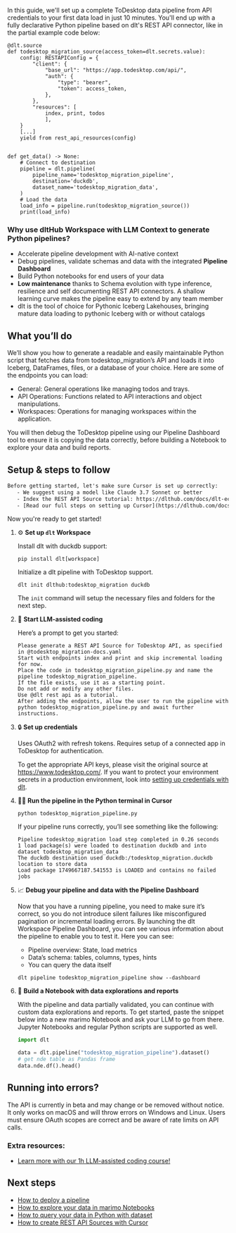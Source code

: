 In this guide, we'll set up a complete ToDesktop data pipeline from API credentials to your first data load in just 10 minutes. You'll end up with a fully declarative Python pipeline based on dlt's REST API connector, like in the partial example code below:

```python-outcome
@dlt.source
def todesktop_migration_source(access_token=dlt.secrets.value):
    config: RESTAPIConfig = {
        "client": {
            "base_url": "https://app.todesktop.com/api/",
            "auth": {
                "type": "bearer",
                "token": access_token,
            },
        },
        "resources": [
            index, print, todos
            ],
    }
    [...]
    yield from rest_api_resources(config)


def get_data() -> None:
    # Connect to destination
    pipeline = dlt.pipeline(
        pipeline_name='todesktop_migration_pipeline',
        destination='duckdb',
        dataset_name='todesktop_migration_data', 
    )
    # Load the data
    load_info = pipeline.run(todesktop_migration_source())
    print(load_info) 
```

### Why use dltHub Workspace with LLM Context to generate Python pipelines?

- Accelerate pipeline development with AI-native context
- Debug pipelines, validate schemas and data with the integrated **Pipeline Dashboard**
- Build Python notebooks for end users of your data
- **Low maintenance** thanks to Schema evolution with type inference, resilience and self documenting REST API connectors. A shallow learning curve makes the pipeline easy to extend by any team member
- dlt is the tool of choice for Pythonic Iceberg Lakehouses, bringing mature data loading to pythonic Iceberg with or without catalogs

## What you’ll do

We’ll show you how to generate a readable and easily maintainable Python script that fetches data from todesktop_migration’s API and loads it into Iceberg, DataFrames, files, or a database of your choice. Here are some of the endpoints you can load:

- General: General operations like managing todos and trays.
- API Operations: Functions related to API interactions and object manipulations.
- Workspaces: Operations for managing workspaces within the application.

You will then debug the ToDesktop pipeline using our Pipeline Dashboard tool to ensure it is copying the data correctly, before building a Notebook to explore your data and build reports.

## Setup & steps to follow

```default
Before getting started, let's make sure Cursor is set up correctly:
   - We suggest using a model like Claude 3.7 Sonnet or better
   - Index the REST API Source tutorial: https://dlthub.com/docs/dlt-ecosystem/verified-sources/rest_api/ and add it to context as **@dlt rest api**
   - [Read our full steps on setting up Cursor](https://dlthub.com/docs/dlt-ecosystem/llm-tooling/cursor-restapi#23-configuring-cursor-with-documentation)
```

Now you're ready to get started!

1. ⚙️ **Set up `dlt` Workspace**
    
    Install dlt with duckdb support:
    ```shell
    pip install dlt[workspace]
    ```

    Initialize a dlt pipeline with ToDesktop support.
    ```shell
    dlt init dlthub:todesktop_migration duckdb
    ```

    The `init` command will setup the necessary files and folders for the next step.
    
2. 🤠 **Start LLM-assisted coding**
    
    Here’s a prompt to get you started:
    
    ```prompt
    Please generate a REST API Source for ToDesktop API, as specified in @todesktop_migration-docs.yaml 
    Start with endpoints index and print and skip incremental loading for now. 
    Place the code in todesktop_migration_pipeline.py and name the pipeline todesktop_migration_pipeline. 
    If the file exists, use it as a starting point. 
    Do not add or modify any other files. 
    Use @dlt rest api as a tutorial. 
    After adding the endpoints, allow the user to run the pipeline with python todesktop_migration_pipeline.py and await further instructions.
    ```

    
3. 🔒 **Set up credentials** 
    
    Uses OAuth2 with refresh tokens. Requires setup of a connected app in ToDesktop for authentication.
    
    To get the appropriate API keys, please visit the original source at https://www.todesktop.com/.
    If you want to protect your environment secrets in a production environment, look into [setting up credentials with dlt](https://dlthub.com/docs/walkthroughs/add_credentials).
    
4. 🏃‍♀️ **Run the pipeline in the Python terminal in Cursor**
    
    ```shell
    python todesktop_migration_pipeline.py
    ```
    
    If your pipeline runs correctly, you’ll see something like the following:
    
    ```shell
    Pipeline todesktop_migration load step completed in 0.26 seconds
    1 load package(s) were loaded to destination duckdb and into dataset todesktop_migration_data
    The duckdb destination used duckdb:/todesktop_migration.duckdb location to store data
    Load package 1749667187.541553 is LOADED and contains no failed jobs
    ```
    
5. 📈 **Debug your pipeline and data with the Pipeline Dashboard**

    Now that you have a running pipeline, you need to make sure it’s correct, so you do not introduce silent failures like misconfigured pagination or incremental loading errors. By launching the dlt Workspace Pipeline Dashboard, you can see various information about the pipeline to enable you to test it. Here you can see:
    - Pipeline overview: State, load metrics
    - Data’s schema: tables, columns, types, hints
    - You can query the data itself
    
    ```shell
    dlt pipeline todesktop_migration_pipeline show --dashboard
    ```
    
6. 🐍 **Build a Notebook with data explorations and reports**

    With the pipeline and data partially validated, you can continue with custom data explorations and reports. To get started, paste the snippet below into a new marimo Notebook and ask your LLM to go from there. Jupyter Notebooks and regular Python scripts are supported as well.

    
    ```python
    import dlt

   data = dlt.pipeline("todesktop_migration_pipeline").dataset()
   # get nde table as Pandas frame
   data.nde.df().head()
    ```

## Running into errors?

The API is currently in beta and may change or be removed without notice. It only works on macOS and will throw errors on Windows and Linux. Users must ensure OAuth scopes are correct and be aware of rate limits on API calls.

### Extra resources:

- [Learn more with our 1h LLM-assisted coding course!](https://www.youtube.com/watch?v=GGid70rnJuM)

## Next steps

- [How to deploy a pipeline](https://dlthub.com/docs/walkthroughs/deploy-a-pipeline)
- [How to explore your data in marimo Notebooks](https://dlthub.com/docs/general-usage/dataset-access/marimo)
- [How to query your data in Python with dataset](https://dlthub.com/docs/general-usage/dataset-access/dataset)
- [How to create REST API Sources with Cursor](https://dlthub.com/docs/dlt-ecosystem/llm-tooling/cursor-restapi)